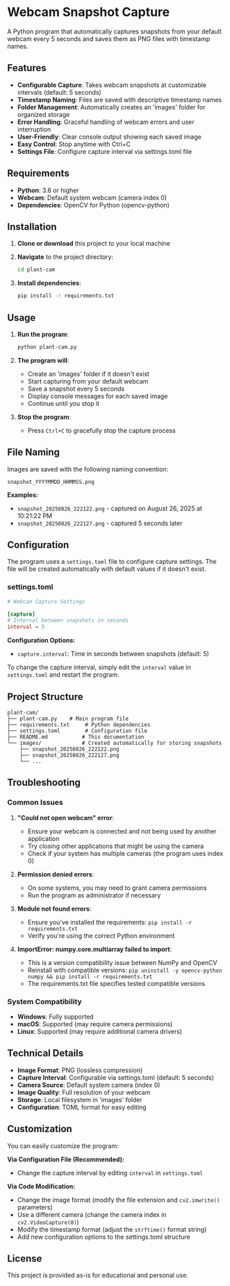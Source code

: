 # Webcam Snapshot Capture

A Python program that automatically captures snapshots from your default webcam every 5 seconds and saves them as PNG files with timestamp names.

## Features

- **Configurable Capture**: Takes webcam snapshots at customizable intervals (default: 5 seconds)
- **Timestamp Naming**: Files are saved with descriptive timestamp names
- **Folder Management**: Automatically creates an 'images' folder for organized storage
- **Error Handling**: Graceful handling of webcam errors and user interruption
- **User-Friendly**: Clear console output showing each saved image
- **Easy Control**: Stop anytime with Ctrl+C
- **Settings File**: Configure capture interval via settings.toml file

## Requirements

- **Python**: 3.6 or higher
- **Webcam**: Default system webcam (camera index 0)
- **Dependencies**: OpenCV for Python (opencv-python)

## Installation

1. **Clone or download** this project to your local machine

2. **Navigate** to the project directory:
   ```bash
   cd plant-cam
   ```

3. **Install dependencies**:
   ```bash
   pip install -r requirements.txt
   ```

## Usage

1. **Run the program**:
   ```bash
   python plant-cam.py
   ```

2. **The program will**:
   - Create an 'images' folder if it doesn't exist
   - Start capturing from your default webcam
   - Save a snapshot every 5 seconds
   - Display console messages for each saved image
   - Continue until you stop it

3. **Stop the program**:
   - Press `Ctrl+C` to gracefully stop the capture process

## File Naming

Images are saved with the following naming convention:
```
snapshot_YYYYMMDD_HHMMSS.png
```

**Examples:**
- `snapshot_20250826_222122.png` - captured on August 26, 2025 at 10:21:22 PM
- `snapshot_20250826_222127.png` - captured 5 seconds later

## Configuration

The program uses a `settings.toml` file to configure capture settings. The file will be created automatically with default values if it doesn't exist.

### settings.toml

```toml
# Webcam Capture Settings

[capture]
# Interval between snapshots in seconds
interval = 5
```

**Configuration Options:**
- `capture.interval`: Time in seconds between snapshots (default: 5)

To change the capture interval, simply edit the `interval` value in `settings.toml` and restart the program.

## Project Structure

```
plant-cam/
├── plant-cam.py    # Main program file
├── requirements.txt     # Python dependencies
├── settings.toml        # Configuration file
├── README.md           # This documentation
└── images/             # Created automatically for storing snapshots
    ├── snapshot_20250826_222122.png
    ├── snapshot_20250826_222127.png
    └── ...
```

## Troubleshooting

### Common Issues

1. **"Could not open webcam" error**:
   - Ensure your webcam is connected and not being used by another application
   - Try closing other applications that might be using the camera
   - Check if your system has multiple cameras (the program uses index 0)

2. **Permission denied errors**:
   - On some systems, you may need to grant camera permissions
   - Run the program as administrator if necessary

3. **Module not found errors**:
   - Ensure you've installed the requirements: `pip install -r requirements.txt`
   - Verify you're using the correct Python environment

4. **ImportError: numpy.core.multiarray failed to import**:
   - This is a version compatibility issue between NumPy and OpenCV
   - Reinstall with compatible versions: `pip uninstall -y opencv-python numpy && pip install -r requirements.txt`
   - The requirements.txt file specifies tested compatible versions

### System Compatibility

- **Windows**: Fully supported
- **macOS**: Supported (may require camera permissions)
- **Linux**: Supported (may require additional camera drivers)

## Technical Details

- **Image Format**: PNG (lossless compression)
- **Capture Interval**: Configurable via settings.toml (default: 5 seconds)
- **Camera Source**: Default system camera (index 0)
- **Image Quality**: Full resolution of your webcam
- **Storage**: Local filesystem in 'images' folder
- **Configuration**: TOML format for easy editing

## Customization

You can easily customize the program:

**Via Configuration File (Recommended):**
- Change the capture interval by editing `interval` in `settings.toml`

**Via Code Modification:**
- Change the image format (modify the file extension and `cv2.imwrite()` parameters)
- Use a different camera (change the camera index in `cv2.VideoCapture(0)`)
- Modify the timestamp format (adjust the `strftime()` format string)
- Add new configuration options to the settings.toml structure

## License

This project is provided as-is for educational and personal use.
